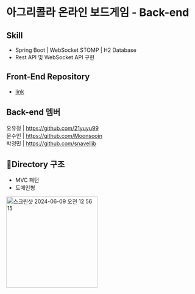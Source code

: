 # 아그리콜라 온라인 보드게임 - Back-end

## Skill
* Spring Boot | WebSocket STOMP | H2 Database <br>
* Rest API 및 WebSocket API 구현 


## Front-End Repository
* [link](https://github.com/sogong-sogong/agricola-frontend)

## Back-end 멤버
오유정 | https://github.com/21yuyu99<br>
문수인 | https://github.com/Moonsooin<br>
박정민 | https://github.com/snavellib


## Directory 구조
* MVC 패턴
* 도메인형 <br>
<img width="239" alt="스크린샷 2024-06-09 오전 12 56 15" src="https://github.com/sogong-sogong/agricola-server/assets/91944385/0e836fa2-c2b9-43f6-a86d-ec9d942fddd2"/>
